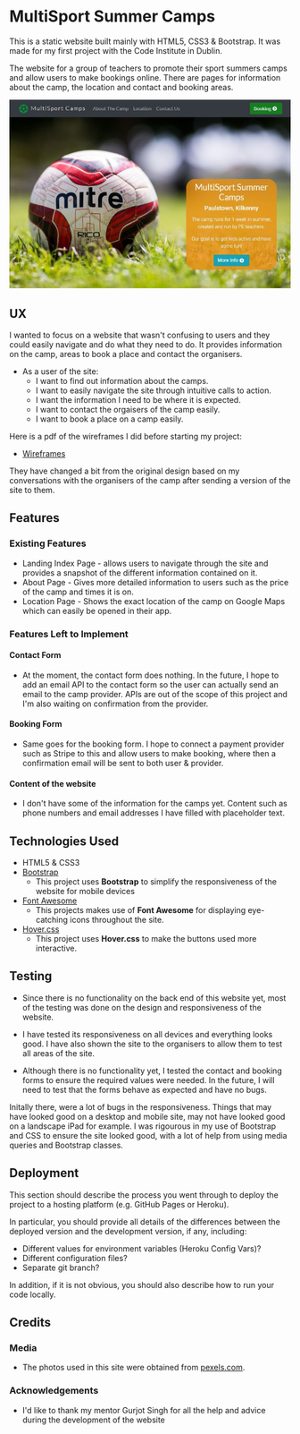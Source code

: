 # MultiSport Summer Camps

This is a static website built mainly with HTML5, CSS3 & Bootstrap. It was made for my first project with the Code Institute in Dublin.

The website for a group of teachers to promote their sport summers camps and allow users to make bookings online.
There are pages for information about the camp, the location and contact and booking areas.

![Landing Page ScreenShot](./assets/images/README-images/landing-screenshot.JPG)
 
## UX
 
I wanted to focus on a website that wasn't confusing to users and they could easily navigate and do what they need to do.
It provides information on the camp, areas to book a place and contact the organisers.

- As a user of the site:
    * I want to find out information about the camps.
    * I want to easily navigate the site through intuitive calls to action.
    * I want the information I need to be where it is expected.
    * I want to contact the orgaisers of the camp easily. 
    * I want to book a place on a camp easily.


Here is a pdf of the wireframes I did before starting my project:
 
 * [Wireframes](wireframes/project-1-wireframes.pdf)

They have changed a bit from the original design based on my conversations with the organisers of the camp after sending a version of the site to them.

## Features


### Existing Features
- Landing Index Page - allows users to navigate through the site and provides a snapshot of the different information contained on it.
- About Page - Gives more detailed information to users such as the price of the camp and times it is on.
- Location Page - Shows the exact location of the camp on Google Maps which can easily be opened in their app.


### Features Left to Implement
#### Contact Form
* At the moment, the contact form does nothing.
In the future, I hope to add an email API to the contact form so the user can actually send an email to the camp provider.
APIs are out of the scope of this project and I'm also waiting on confirmation from the provider.

#### Booking Form
* Same goes for the booking form.
I hope to connect a payment provider such as Stripe to this and allow users to make booking, where then a confirmation email will be sent to both user & provider.

#### Content of the website
* I don't have some of the information for the camps yet.
Content such as phone numbers and email addresses I have filled with placeholder text.

## Technologies Used

* HTML5 & CSS3
* [Bootstrap](https://getbootstrap.com/)
    * This project uses **Bootstrap** to simplify the responsiveness of the website for mobile devices
* [Font Awesome](https://fontawesome.com/)
    * This projects makes use of **Font Awesome** for displaying eye-catching icons throughout the site.
* [Hover.css](https://ianlunn.github.io/Hover/)
    * This project uses **Hover.css** to make the buttons used more interactive.


## Testing

- Since there is no functionality on the back end of this website yet, most of the testing was done on the design and responsiveness of the website.

- I have tested its responsiveness on all devices and everything looks good. I have also shown the site to the organisers to allow them to test all areas of the site.

- Although there is no functionality yet, I tested the contact and booking forms to ensure the required values were needed. In the future, I will need to test that the forms behave as expected and have no bugs.

Initally there, were a lot of bugs in the responsiveness. 
Things that may have looked good on a desktop and mobile
site, may not have looked good on a landscape iPad for 
example. I was rigourous in my use of Bootstrap and CSS 
to ensure the site looked good, with a lot of help from
using media queries and Bootstrap classes.

## Deployment

This section should describe the process you went through to deploy the project to a hosting platform (e.g. GitHub Pages or Heroku).

In particular, you should provide all details of the differences between the deployed version and the development version, if any, including:
- Different values for environment variables (Heroku Config Vars)?
- Different configuration files?
- Separate git branch?

In addition, if it is not obvious, you should also describe how to run your code locally.


## Credits

### Media
- The photos used in this site were obtained from [pexels.com](https://www.pexels.com/).

### Acknowledgements

- I'd like to thank my mentor Gurjot Singh for all the help and advice during the development of the website
